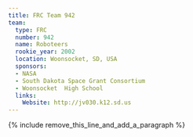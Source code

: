 ```yaml
---
title: FRC Team 942
team:
  type: FRC
  number: 942
  name: Roboteers
  rookie_year: 2002
  location: Woonsocket, SD, USA
  sponsors:
  - NASA
  - South Dakota Space Grant Consortium
  - Woonsocket  High School
  links:
    Website: http://jv030.k12.sd.us
---
```


{% include remove_this_line_and_add_a_paragraph %}